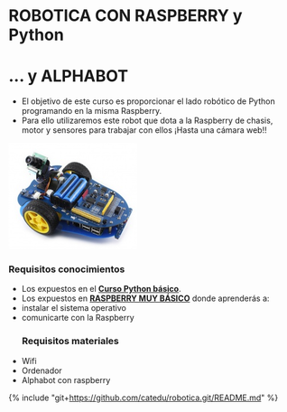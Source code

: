 # ROBOTICA CON RASPBERRY y Python

# ... y ALPHABOT

* El objetivo de este curso es proporcionar el lado robótico de Python programando en la misma Raspberry.
* Para ello utilizaremos este robot que dota a la Raspberry de chasis, motor y sensores para trabajar con ellos ¡Hasta una cámara web!!

![](/assets/apphabot1.png)

### Requisitos conocimientos

* Los expuestos en el [**Curso Python básico**](https://catedu.github.io/introduccion-a-python/). 
* Los expuestos en [**RASPBERRY MUY BÁSICO**](https://catedu.github.io/raspberry-muy-basico/) donde aprenderás a:
* instalar el sistema operativo
* comunicarte con la Raspberry
  ### Requisitos materiales
* Wifi
* Ordenador
* Alphabot con raspberry

{% include "git+https://github.com/catedu/robotica.git/README.md" %}

